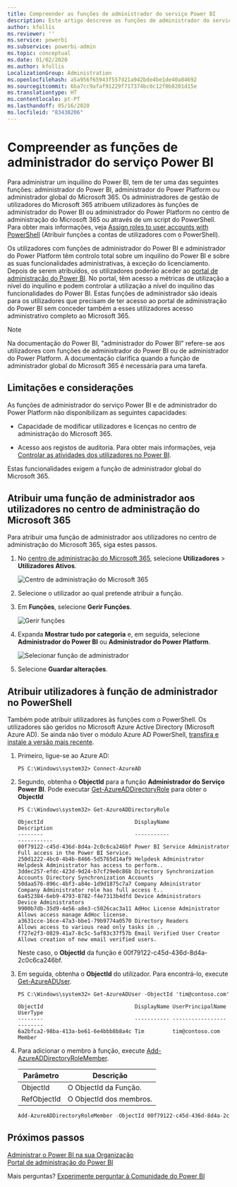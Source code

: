 ```yaml
---
title: Compreender as funções de administrador do serviço Power BI
description: Este artigo descreve as funções de administrador do serviço Power BI e as funções específicas que fornecem privilégios de administrador.
author: kfollis
ms.reviewer: ''
ms.service: powerbi
ms.subservice: powerbi-admin
ms.topic: conceptual
ms.date: 01/02/2020
ms.author: kfollis
LocalizationGroup: Administration
ms.openlocfilehash: a5a956f65943f557d21a942bde4be1de40a84692
ms.sourcegitcommit: 6ba7cc9afaf91229f717374bc0c12f0b8201d15e
ms.translationtype: HT
ms.contentlocale: pt-PT
ms.lasthandoff: 05/16/2020
ms.locfileid: "83438206"
---
```

# <a name="understanding-power-bi-service-administrator-roles"></a>Compreender as funções de administrador do serviço Power BI

Para administrar um inquilino do Power BI, tem de ter uma das seguintes funções: administrador do Power BI, administrador do Power Platform ou administrador global do Microsoft 365. Os administradores de gestão de utilizadores do Microsoft 365 atribuem utilizadores às funções de administrador do Power BI ou administrador do Power Platform no centro de administração do Microsoft 365 ou através de um script do PowerShell. Para obter mais informações, veja [Assign roles to user accounts with PowerShell](/office365/enterprise/powershell/assign-roles-to-user-accounts-with-office-365-powershell) (Atribuir funções a contas de utilizadores com o PowerShell).

Os utilizadores com funções de administrador do Power BI e administrador do Power Platform têm controlo total sobre um inquilino do Power BI e sobre as suas funcionalidades administrativas, à exceção do licenciamento. Depois de serem atribuídos, os utilizadores poderão aceder ao [portal de administração do Power BI](service-admin-portal.md). No portal, têm acesso a métricas de utilização a nível do inquilino e podem controlar a utilização a nível do inquilino das funcionalidades do Power BI. Estas funções de administrador são ideais para os utilizadores que precisam de ter acesso ao portal de administração do Power BI sem conceder também a esses utilizadores acesso administrativo completo ao Microsoft 365.

> [!NOTE]
> Na documentação do Power BI, "administrador do Power BI" refere-se aos utilizadores com funções de administrador do Power BI ou de administrador do Power Platform. A documentação clarifica quando a função de administrador global do Microsoft 365 é necessária para uma tarefa.

## <a name="limitations-and-considerations"></a>Limitações e considerações

As funções de administrador do serviço Power BI e de administrador do Power Platform não disponibilizam as seguintes capacidades:

* Capacidade de modificar utilizadores e licenças no centro de administração do Microsoft 365.

* Acesso aos registos de auditoria. Para obter mais informações, veja [Controlar as atividades dos utilizadores no Power BI](service-admin-auditing.md).

Estas funcionalidades exigem a função de administrador global do Microsoft 365.

## <a name="assign-users-to-an-admin-role-in-the-microsoft-365-admin-center"></a>Atribuir uma função de administrador aos utilizadores no centro de administração do Microsoft 365

Para atribuir uma função de administrador aos utilizadores no centro de administração do Microsoft 365, siga estes passos.

1. No [centro de administração do Microsoft 365](https://portal.office.com/adminportal/home#/homepage), selecione **Utilizadores** > **Utilizadores Ativos**.

    ![Centro de administração do Microsoft 365](media/service-admin-role/powerbi-admin-users.png)

1. Selecione o utilizador ao qual pretende atribuir a função.

1. Em **Funções**, selecione **Gerir Funções**.

    ![Gerir funções](media/service-admin-role/powerbi-admin-edit-roles.png)

1. Expanda **Mostrar tudo por categoria** e, em seguida, selecione **Administrador do Power BI** ou **Administrador do Power Platform**.

    ![Selecionar função de administrador](media/service-admin-role/powerbi-admin-role.png)

1. Selecione **Guardar alterações**.

## <a name="assign-users-to-the-admin-role-with-powershell"></a>Atribuir utilizadores à função de administrador no PowerShell

Também pode atribuir utilizadores às funções com o PowerShell. Os utilizadores são geridos no Microsoft Azure Active Directory (Microsoft Azure AD). Se ainda não tiver o módulo Azure AD PowerShell, [transfira e instale a versão mais recente](https://www.powershellgallery.com/packages/AzureAD/).

1. Primeiro, ligue-se ao Azure AD:
   ```
   PS C:\Windows\system32> Connect-AzureAD
   ```

1. Segundo, obtenha o **ObjectId** para a função **Administrador do Serviço Power BI**. Pode executar [Get-AzureADDirectoryRole](/powershell/module/azuread/get-azureaddirectoryrole) para obter o **ObjectId**

    ```
    PS C:\Windows\system32> Get-AzureADDirectoryRole

    ObjectId                             DisplayName                        Description
    --------                             -----------                        -----------
    00f79122-c45d-436d-8d4a-2c0c6ca246bf Power BI Service Administrator     Full access in the Power BI Service.
    250d1222-4bc0-4b4b-8466-5d5765d14af9 Helpdesk Administrator             Helpdesk Administrator has access to perform..
    3ddec257-efdc-423d-9d24-b7cf29e0c86b Directory Synchronization Accounts Directory Synchronization Accounts
    50daa576-896c-4bf3-a84e-1d9d1875c7a7 Company Administrator              Company Administrator role has full access t..
    6a452384-6eb9-4793-8782-f4e7313b4dfd Device Administrators              Device Administrators
    9900b7db-35d9-4e56-a8e3-c5026cac3a11 AdHoc License Administrator        Allows access manage AdHoc license.
    a3631cce-16ce-47a3-bbe1-79b9774a0570 Directory Readers                  Allows access to various read only tasks in ..
    f727e2f3-0829-41a7-8c5c-5af83c37f57b Email Verified User Creator        Allows creation of new email verified users.
    ```

    Neste caso, o **ObjectId** da função é 00f79122-c45d-436d-8d4a-2c0c6ca246bf.

1. Em seguida, obtenha o **ObjectId** do utilizador. Para encontrá-lo, execute [Get-AzureADUser](/powershell/module/azuread/get-azureaduser).

    ```
    PS C:\Windows\system32> Get-AzureADUser -ObjectId 'tim@contoso.com'

    ObjectId                             DisplayName UserPrincipalName      UserType
    --------                             ----------- -----------------      --------
    6a2bfca2-98ba-413a-be61-6e4bbb8b8a4c Tim         tim@contoso.com        Member
    ```

1. Para adicionar o membro à função, execute [Add-AzureADDirectoryRoleMember](/powershell/module/azuread/add-azureaddirectoryrolemember).

    | Parâmetro | Descrição |
    | --- | --- |
    | ObjectId |O ObjectId da Função. |
    | RefObjectId |O ObjectId dos membros. |

    ```powershell
    Add-AzureADDirectoryRoleMember -ObjectId 00f79122-c45d-436d-8d4a-2c0c6ca246bf -RefObjectId 6a2bfca2-98ba-413a-be61-6e4bbb8b8a4c
    ```

## <a name="next-steps"></a>Próximos passos

[Administrar o Power BI na sua Organização](service-admin-administering-power-bi-in-your-organization.md)  
[Portal de administração do Power BI](service-admin-portal.md)  

Mais perguntas? [Experimente perguntar à Comunidade do Power BI](https://community.powerbi.com/)